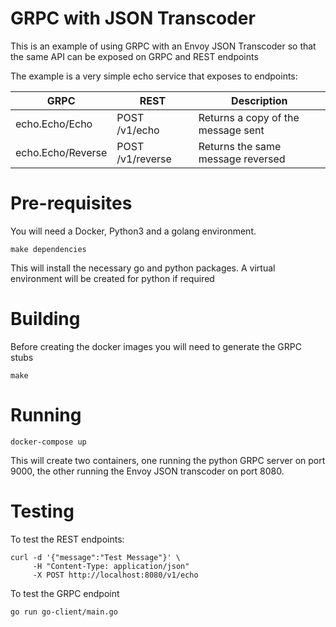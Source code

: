 # GRPC with JSON Transcoder

This is an example of using GRPC with an Envoy JSON Transcoder so that the same API can be exposed on GRPC and REST endpoints

The example is a very simple echo service that exposes to endpoints:

| GRPC          | REST          | Description   |
| ------------- | ------------- | ------------- |
| echo.Echo/Echo | POST /v1/echo | Returns a copy of the message sent |
| echo.Echo/Reverse | POST /v1/reverse | Returns the same message reversed |

# Pre-requisites

You will need a Docker, Python3 and a golang environment.

    make dependencies

This will install the necessary go and python packages.  A virtual environment will be created for python if required

# Building

Before creating the docker images you will need to generate the GRPC stubs

    make 

# Running

    docker-compose up

This will create two containers, one running the python GRPC server on port 9000, the other running the Envoy JSON transcoder on port 8080.

# Testing

To test the REST endpoints:

    curl -d '{"message":"Test Message"}' \ 
         -H "Content-Type: application/json" 
         -X POST http://localhost:8080/v1/echo

To test the GRPC endpoint

    go run go-client/main.go

